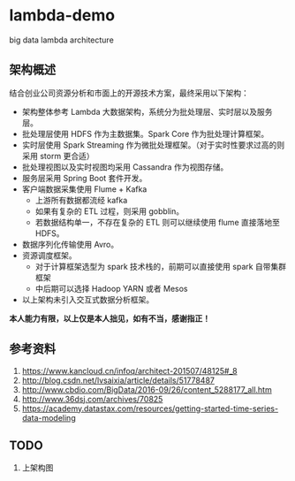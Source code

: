 # lambda-demo
big data lambda architecture

## 架构概述
结合创业公司资源分析和市面上的开源技术方案，最终采用以下架构：
+ 架构整体参考 Lambda 大数据架构，系统分为批处理层、实时层以及服务层。
+ 批处理层使用 HDFS 作为主数据集。Spark Core 作为批处理计算框架。
+ 实时层使用 Spark Streaming 作为微批处理框架。（对于实时性要求过高的则采用 storm 更合适）
+ 批处理视图以及实时视图均采用 Cassandra 作为视图存储。
+ 服务层采用 Spring Boot 套件开发。
+ 客户端数据采集使用 Flume + Kafka
  - 上游所有数据都流经 kafka
  - 如果有复杂的 ETL 过程，则采用 gobblin。
  - 若数据结构单一，不存在复杂的 ETL 则可以继续使用 flume 直接落地至 HDFS。
+ 数据序列化传输使用 Avro。
+ 资源调度框架。
  - 对于计算框架选型为 spark 技术栈的，前期可以直接使用 spark 自带集群框架
  - 中后期可以选择 Hadoop YARN 或者 Mesos
+ 以上架构未引入交互式数据分析框架。

**本人能力有限，以上仅是本人拙见，如有不当，感谢指正！**

## 参考资料
1. https://www.kancloud.cn/infoq/architect-201507/48125#_8
2. http://blog.csdn.net/lvsaixia/article/details/51778487
3. http://www.cbdio.com/BigData/2016-09/26/content_5288177_all.htm
4. http://www.36dsj.com/archives/70825
5. https://academy.datastax.com/resources/getting-started-time-series-data-modeling

## TODO
1. 上架构图
